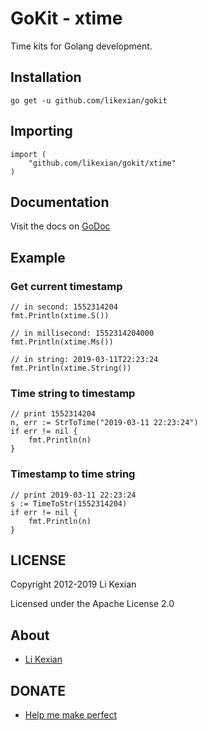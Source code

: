 # GoKit - xtime

Time kits for Golang development.

## Installation

    go get -u github.com/likexian/gokit

## Importing

    import (
        "github.com/likexian/gokit/xtime"
    )

## Documentation

Visit the docs on [GoDoc](https://godoc.org/github.com/likexian/gokit/xtime)

## Example

### Get current timestamp

    // in second: 1552314204
    fmt.Println(xtime.S())

    // in millisecond: 1552314204000
    fmt.Println(xtime.Ms())

    // in string: 2019-03-11T22:23:24
    fmt.Println(xtime.String())

### Time string to timestamp

    // print 1552314204
    n, err := StrToTime("2019-03-11 22:23:24")
    if err != nil {
        fmt.Println(n)
    }

### Timestamp to time string

    // print 2019-03-11 22:23:24
    s := TimeToStr(1552314204)
    if err != nil {
        fmt.Println(n)
    }

## LICENSE

Copyright 2012-2019 Li Kexian

Licensed under the Apache License 2.0

## About

- [Li Kexian](https://www.likexian.com/)

## DONATE

- [Help me make perfect](https://www.likexian.com/donate/)
